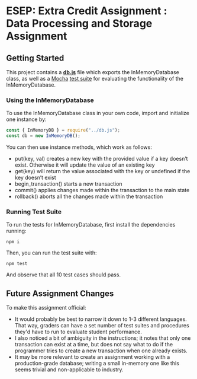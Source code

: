 # ESEP: Extra Credit Assignment : Data Processing and Storage Assignment
## Getting Started
This project contains a [**db.js**](./db.js) file which exports the InMemoryDatabase class, as well as a [Mocha](https://mochajs.org) [test suite](./test/test.js) for evaluating the functionality of the InMemoryDatabase.
### Using the InMemoryDatabase
To use the InMemoryDatabase class in your own code, import and initialize one instance by:
```js
const { InMemoryDB } = require("../db.js");
const db = new InMemoryDB();
```
You can then use instance methods, which work as follows:
- put(key, val) creates a new key with the provided value if a key doesn’t exist. Otherwise it will update the value of an existing key
- get(key) will return the value associated with the key or undefined if the key doesn’t exist
- begin_transaction() starts a new transaction
- commit() applies changes made within the transaction to the main state
- rollback() aborts all the changes made within the transaction
### Running Test Suite
To run the tests for InMemoryDatabase, first install the dependencies running:
```shell
npm i
```
Then, you can run the test suite with:
```shell
npm test
```
And observe that all 10 test cases should pass.

## Future Assignment Changes
To make this assignment official:
- It would probably be best to narrow it down to 1-3 different languages. That way, graders can have a set number of test suites and procedures they'd have to run to evaluate student performance.
- I also noticed a bit of ambiguity in the instructions; it notes that only one transaction can exist at a time, but does not say what to do if the programmer tries to create a new transaction when one already exists. 
- It may be more relevant to create an assignment working with a production-grade database; writing a small in-memory one like this seems trivial and non-applicable to industry.